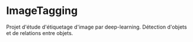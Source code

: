 # ImageTagging
Projet d'étude d'étiquetage d'image par deep-learning. Détection d'objets et de relations entre objets.
